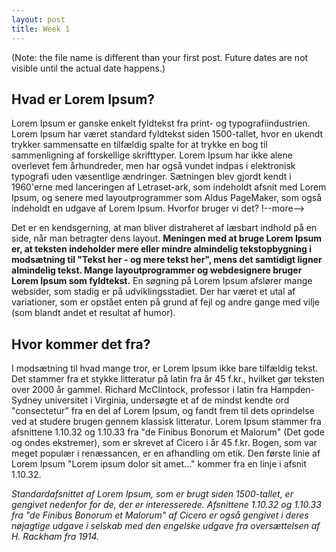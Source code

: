 ```yaml
---
layout: post
title: Week 1
---
```


(Note: the file name is different than your first post. Future dates are not visible until the actual date happens.)


## Hvad er Lorem Ipsum?

Lorem Ipsum er ganske enkelt fyldtekst fra print- og typografiindustrien. Lorem Ipsum har været standard fyldtekst siden 1500-tallet, hvor en ukendt trykker sammensatte en tilfældig spalte for at trykke en bog til sammenligning af forskellige skrifttyper. Lorem Ipsum har ikke alene overlevet fem århundreder, men har også vundet indpas i elektronisk typografi uden væsentlige ændringer. Sætningen blev gjordt kendt i 1960'erne med lanceringen af Letraset-ark, som indeholdt afsnit med Lorem Ipsum, og senere med layoutprogrammer som Aldus PageMaker, som også indeholdt en udgave af Lorem Ipsum.
Hvorfor bruger vi det?
!--more-->


Det er en kendsgerning, at man bliver distraheret af læsbart indhold på en side, når man betragter dens layout. **Meningen med at bruge Lorem Ipsum er, at teksten indeholder mere eller mindre almindelig tekstopbygning i modsætning til "Tekst her - og mere tekst her", mens det samtidigt ligner almindelig tekst. Mange layoutprogrammer og webdesignere bruger Lorem Ipsum som fyldtekst.** En søgning på Lorem Ipsum afslører mange websider, som stadig er på udviklingsstadiet. Der har været et utal af variationer, som er opstået enten på grund af fejl og andre gange med vilje (som blandt andet et resultat af humor).

## Hvor kommer det fra?

I modsætning til hvad mange tror, er Lorem Ipsum ikke bare tilfældig tekst. Det stammer fra et stykke litteratur på latin fra år 45 f.kr., hvilket gør teksten over 2000 år gammel. Richard McClintock, professor i latin fra Hampden-Sydney universitet i Virginia, undersøgte et af de mindst kendte ord "consectetur" fra en del af Lorem Ipsum, og fandt frem til dets oprindelse ved at studere brugen gennem klassisk litteratur. Lorem Ipsum stammer fra afsnittene 1.10.32 og 1.10.33 fra "de Finibus Bonorum et Malorum" (Det gode og ondes ekstremer), som er skrevet af Cicero i år 45 f.kr. Bogen, som var meget populær i renæssancen, er en afhandling om etik. Den første linie af Lorem Ipsum "Lorem ipsum dolor sit amet..." kommer fra en linje i afsnit 1.10.32.

_Standardafsnittet af Lorem Ipsum, som er brugt siden 1500-tallet, er gengivet nedenfor for de, der er interesserede. Afsnittene 1.10.32 og 1.10.33 fra "de Finibus Bonorum et Malorum" af Cicero er også gengivet i deres nøjagtige udgave i selskab med den engelske udgave fra oversættelsen af H. Rackham fra 1914._
